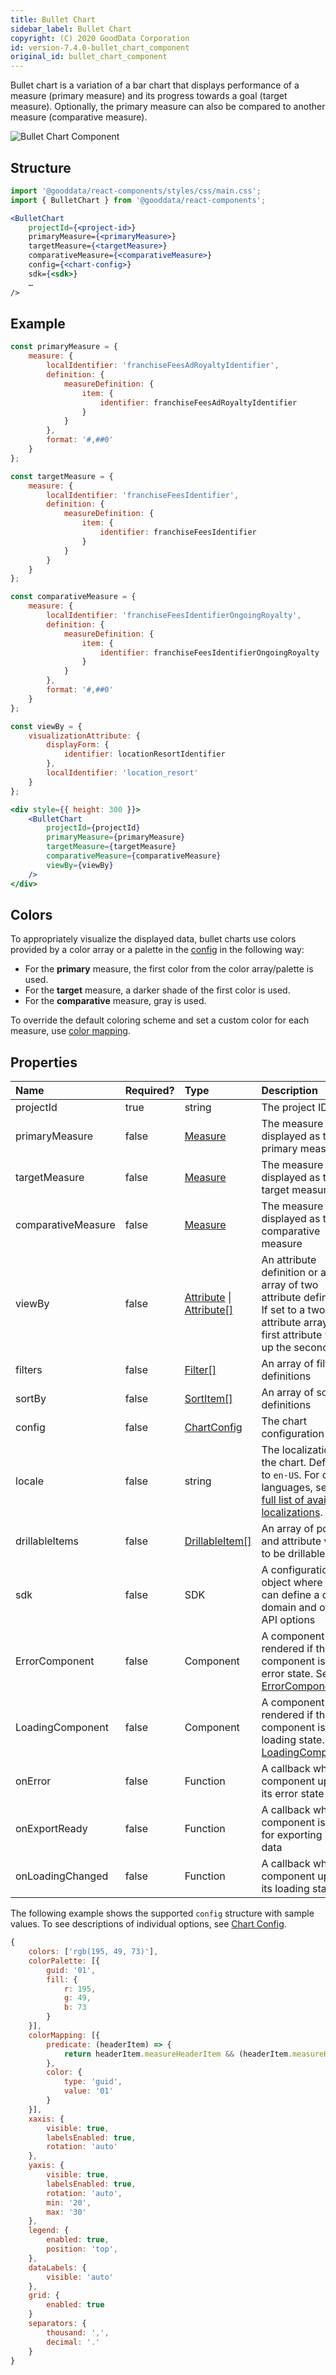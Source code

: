 ```yaml
---
title: Bullet Chart
sidebar_label: Bullet Chart
copyright: (C) 2020 GoodData Corporation
id: version-7.4.0-bullet_chart_component
original_id: bullet_chart_component
---
```


Bullet chart is a variation of a bar chart that displays performance of a measure (primary measure) and its progress towards a goal (target measure). Optionally, the primary measure can also be compared to another measure (comparative measure).

![Bullet Chart Component](assets/bullet_chart.png "Bullet Chart Component")

## Structure

```jsx
import '@gooddata/react-components/styles/css/main.css';
import { BulletChart } from '@gooddata/react-components';

<BulletChart
    projectId={<project-id>}
    primaryMeasure={<primaryMeasure>}
    targetMeasure={<targetMeasure>}
    comparativeMeasure={<comparativeMeasure>}
    config={<chart-config>}
    sdk={<sdk>}
    …
/>
```

## Example

```jsx
const primaryMeasure = {
    measure: {
        localIdentifier: 'franchiseFeesAdRoyaltyIdentifier',
        definition: {
            measureDefinition: {
                item: {
                    identifier: franchiseFeesAdRoyaltyIdentifier
                }
            }
        },
        format: '#,##0'
    }
};

const targetMeasure = {
    measure: {
        localIdentifier: 'franchiseFeesIdentifier',
        definition: {
            measureDefinition: {
                item: {
                    identifier: franchiseFeesIdentifier
                }
            }
        }
    }
};

const comparativeMeasure = {
    measure: {
        localIdentifier: 'franchiseFeesIdentifierOngoingRoyalty',
        definition: {
            measureDefinition: {
                item: {
                    identifier: franchiseFeesIdentifierOngoingRoyalty
                }
            }
        },
        format: '#,##0'
    }
};

const viewBy = {
    visualizationAttribute: {
        displayForm: {
            identifier: locationResortIdentifier
        },
        localIdentifier: 'location_resort'
    }
};

<div style={{ height: 300 }}>
    <BulletChart
        projectId={projectId}
        primaryMeasure={primaryMeasure}
        targetMeasure={targetMeasure}
        comparativeMeasure={comparativeMeasure}
        viewBy={viewBy}
    />
</div>
```

## Colors

To appropriately visualize the displayed data, bullet charts use colors provided by a color array or a palette in the [config](15_props__chart_config.md#configure-colors) in the following way:
* For the **primary** measure, the first color from the color array/palette is used.
* For the **target** measure, a darker shade of the first color is used.
* For the **comparative** measure, gray is used.

To override the default coloring scheme and set a custom color for each measure, use [color mapping](15_props__chart_config.md#color-mapping).

## Properties

| Name | Required? | Type | Description |
| :--- | :--- | :--- | :--- |
| projectId | true | string | The project ID |
| primaryMeasure | false | [Measure](afm.md#measure) | The measure displayed as the primary measure |
| targetMeasure | false | [Measure](afm.md#measure) | The measure displayed as the target measure |
| comparativeMeasure | false | [Measure](afm.md#measure) | The measure displayed as the comparative measure |
| viewBy | false | [Attribute](afm.md#attribute) &#124; [Attribute[]](afm.md#attribute) | An attribute definition or an array of two attribute definitions. If set to a two-attribute array, the first attribute wraps up the second one. |
| filters | false | [Filter[]](filter_visual_components.md) | An array of filter definitions |
| sortBy | false | [SortItem[]](result_specification.md#sorting) | An array of sort definitions |
| config | false | [ChartConfig](15_props__chart_config.md) | The chart configuration object |
| locale | false | string | The localization of the chart. Defaults to `en-US`. For other languages, see the [full list of available localizations](https://github.com/gooddata/gooddata-react-components/tree/master/src/translations). |
| drillableItems | false | [DrillableItem[]](15_props__drillable_item.md) | An array of points and attribute values to be drillable |
| sdk | false | SDK | A configuration object where you can define a custom domain and other API options |
| ErrorComponent | false | Component | A component to be rendered if this component is in error state. See [ErrorComponent](15_props__error_component.md).|
| LoadingComponent | false | Component | A component to be rendered if this component is in loading state. See [LoadingComponent](loading_component.md).|
| onError | false | Function | A callback when the component updates its error state |
| onExportReady | false | Function | A callback when the component is ready for exporting its data |
| onLoadingChanged | false | Function | A callback when the component updates its loading state |

<!-- These internals are intentionally undocumented
| afterRender | false | Function | A callback after component is rendered |
| dataSource | false | DataSource class | A class that is used to resolve AFM |
| environment | false | string | An Internal property that changes behaviour in Analytical Designer and KPI Dashboards |
| height | false | number | Height of the component in pixels |
| pushData | false | Function | A callback after AFM is resolved |
-->

The following example shows the supported `config` structure with sample values. To see descriptions of individual options, see [Chart Config](15_props__chart_config.md).
```javascript
{
    colors: ['rgb(195, 49, 73)'],
    colorPalette: [{
        guid: '01',
        fill: {
            r: 195,
            g: 49,
            b: 73
        }
    }],
    colorMapping: [{
        predicate: (headerItem) => {
            return headerItem.measureHeaderItem && (headerItem.measureHeaderItem.localIdentifier === 'm1_localIdentifier')
        },
        color: {
            type: 'guid',
            value: '01'
        }
    }],
    xaxis: {
        visible: true,
        labelsEnabled: true,
        rotation: 'auto'
    },
    yaxis: {
        visible: true,
        labelsEnabled: true,
        rotation: 'auto',
        min: '20',
        max: '30'
    },
    legend: {
        enabled: true,
        position: 'top',
    },
    dataLabels: {
        visible: 'auto'
    },
    grid: {
        enabled: true
    }
    separators: {
        thousand: ',',
        decimal: '.'
    }
}
```
